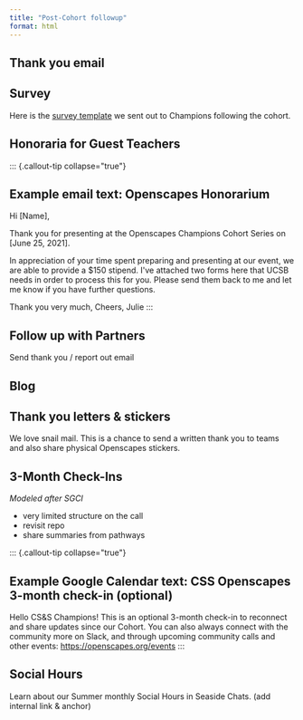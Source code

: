 ```yaml
---
title: "Post-Cohort followup"
format: html
---
```


## Thank you email

## Survey

Here is the [survey template](https://docs.google.com/forms/d/e/1FAIpQLSdu7fJCWfTScw5-P62fjmuzmA7Y0x2O1yWhpDpZe5-THjCyjQ/viewform?usp=sf_link) we sent out to Champions following the cohort.

## Honoraria for Guest Teachers

::: {.callout-tip collapse="true"}
## Example email text: Openscapes Honorarium

Hi \[Name\],

Thank you for presenting at the Openscapes Champions Cohort Series on \[June 25, 2021\].

In appreciation of your time spent preparing and presenting at our event, we are able to provide a \$150 stipend. I've attached two forms here that UCSB needs in order to process this for you. Please send them back to me and let me know if you have further questions.

Thank you very much, Cheers, Julie
:::

## Follow up with Partners

Send thank you / report out email

## Blog

## Thank you letters & stickers

We love snail mail. This is a chance to send a written thank you to teams and also share physical Openscapes stickers.

## 3-Month Check-Ins

*Modeled after SGCI*

-   very limited structure on the call
-   revisit repo
-   share summaries from pathways

::: {.callout-tip collapse="true"}
## Example Google Calendar text: CSS Openscapes 3-month check-in (optional)

Hello CS&S Champions! This is an optional 3-month check-in to reconnect and share updates since our Cohort. You can also always connect with the community more on Slack, and through upcoming community calls and other events: https://openscapes.org/events
:::

## Social Hours

Learn about our Summer monthly Social Hours in Seaside Chats. (add internal link & anchor)
